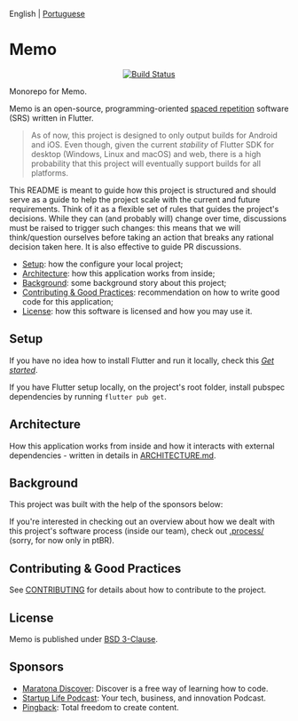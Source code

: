English | [Portuguese](README_ptbr.md)

# Memo

<p align="center">
<a href="https://github.com/olmps/memo/actions"><img src="https://github.com/olmps/memo/actions/workflows/flutter-ci.yml/badge.svg" alt="Build Status"></a>
</p>

Monorepo for Memo.

Memo is an open-source, programming-oriented [spaced repetition](https://en.wikipedia.org/wiki/Spaced_repetition)
software (SRS) written in Flutter.

<!--
You can use the latest beta features through TestFlight / Google Play, or download through:

AppStore (badge)
Google Play (badge)
-->

> As of now, this project is designed to only output builds for Android and iOS. Even though, given the current
> _stability_ of Flutter SDK for desktop (Windows, Linux and macOS) and web, there is a high probability that this
> project will eventually support builds for all platforms.

This README is meant to guide how this project is structured and should serve as a guide to help the project scale with
the current and future requirements. Think of it as a flexible set of rules that guides the project's decisions. While
they can (and probably will) change over time, discussions must be raised to trigger such changes: this means that
we will think/question ourselves before taking an action that breaks any rational decision taken here. It is also
effective to guide PR discussions.

- [Setup](#setup): how the configure your local project;
- [Architecture](#architecture): how this application works from inside;
- [Background](#background): some background story about this project;
- [Contributing & Good Practices](#contributing--good-practices): recommendation on how to write good code for this
  application;
- [License](#license): how this software is licensed and how you may use it.

## Setup

If you have no idea how to install Flutter and run it locally, check this
[_Get started_](https://flutter.dev/docs/get-started/install).

If you have Flutter setup locally, on the project's root folder, install pubspec dependencies by running
`flutter pub get`.

## Architecture

How this application works from inside and how it interacts with external dependencies - written in details in
[ARCHITECTURE.md](ARCHITECTURE.md).

## Background

This project was built with the help of the sponsors below:

If you're interested in checking out an overview about how we dealt with this project's software process (inside our team),
check out [.process/](.process/README.md) (sorry, for now only in ptBR).

## Contributing & Good Practices

See [CONTRIBUTING](CONTRIBUTING.md) for details about how to contribute to the project.

## License

Memo is published under [BSD 3-Clause](LICENSE).

## Sponsors

- [Maratona Discover](https://bit.ly/lucas-montano-maratonadiscover): Discover is a free way of learning how to code.
- [Startup Life Podcast](https://bit.ly/lucas-montano-startup-life): Your tech, business, and innovation Podcast.
- [Pingback](https://bit.ly/lucas-montano-pingback): Total freedom to create content.
